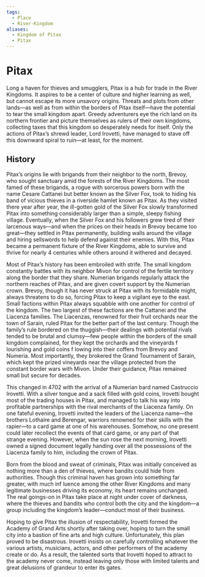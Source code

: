 ```yaml
---
tags:
  - Place
  - River-Kingdom
aliases:
  - Kingdom of Pitax
  - Pitax
---
```

# Pitax
Long a haven for thieves and smugglers, Pitax is a hub for trade in the River Kingdoms. It aspires to be a center of culture and higher learning as well, but cannot escape its more unsavory origins. Threats and plots from other lands—as well as from within the borders of Pitax itself—have the potential to tear the small kingdom apart. Greedy adventurers eye the rich land on its northern frontier and picture themselves as rulers of their own kingdoms, collecting taxes that this kingdom so desperately needs for itself. Only the actions of Pitax’s shrewd leader, Lord Irovetti, have managed to stave off this downward spiral to ruin—at least, for the moment.

## History
Pitax’s origins lie with brigands from their neighbor to the north, Brevoy, who sought sanctuary amid the forests of the River Kingdoms. The most famed of these brigands, a rogue with sorcerous powers born with the name Cesare Cattanei but better known as the Silver Fox, took to hiding his band of vicious thieves in a riverside hamlet known as Pitax. As they visited there year after year, the ill-gotten gold of the Silver Fox slowly transformed Pitax into something considerably larger than a simple, sleepy fishing village. Eventually, when the Silver Fox and his followers grew tired of their larcenous ways—and when the prices on their heads in Brevoy became too great—they settled in Pitax permanently, building walls around the village and hiring sellswords to help defend against their enemies. With this, Pitax became a permanent fixture of the River Kingdoms, able to survive and thrive for nearly 4 centuries while others around it withered and decayed.

Most of Pitax’s history has been embroiled with strife. The small kingdom constantly battles with its neighbor Mivon for control of the fertile territory along the border that they share. Numerian brigands regularly attack the northern reaches of Pitax, and are given covert support by the Numerian crown. Brevoy, though it has never struck at Pitax with its formidable might, always threatens to do so, forcing Pitax to keep a vigilant eye to the east. Small factions within Pitax always squabble with one another for control of the kingdom. The two largest of these factions are the Cattanei and the Liacenza families. The Liacenzas, renowned for their fruit orchards near the town of Sarain, ruled Pitax for the better part of the last century. Though the family’s rule bordered on the thuggish—their dealings with potential rivals tended to be brutal and clumsy—few people within the borders of the small kingdom complained, for they kept the orchards and the vineyards f lourishing and gold coins f lowing into their coffers from Brevoy and Numeria. Most importantly, they brokered the Grand Tournament of Sarain, which kept the prized vineyards near the village protected from the constant border wars with Mivon. Under their guidance, Pitax remained small but secure for decades.

This changed in 4702 with the arrival of a Numerian bard named Castruccio Irovetti. With a silver tongue and a sack filled with gold coins, Irovetti bought most of the trading houses in Pitax, and managed to talk his way into profitable partnerships with the rival merchants of the Liacenza family. On one fateful evening, Irovetti invited the leaders of the Liacenza name—the brothers Lothaire and Berengar, warriors renowned for their skills with the rapier—to a card game at one of his warehouses. Somehow, no one present could later recollect the events of that card game, or any part of that strange evening. However, when the sun rose the next morning, Irovetti owned a signed document legally handing over all the possessions of the Liacenza family to him, including the crown of Pitax.

Born from the blood and sweat of criminals, Pitax was initially conceived as nothing more than a den of thieves, where bandits could hide from authorities. Though this criminal haven has grown into something far greater, with much inf luence among the other River Kingdoms and many legitimate businesses driving its economy, its heart remains unchanged. The real goings-on in Pitax take place at night under cover of darkness, where the thieves and bandits who control both the city and the kingdom—a group including the kingdom’s leader—conduct most of their business.

Hoping to give Pitax the illusion of respectability, Irovetti formed the Academy of Grand Arts shortly after taking over, hoping to turn the small city into a bastion of fine arts and high culture. Unfortunately, this plan proved to be disastrous. Irovetti insists on carefully controlling whatever the various artists, musicians, actors, and other performers of the academy create or do. As a result, the talented sorts that Irovetti hoped to attract to the academy never come, instead leaving only those with limited talents and great delusions of grandeur to enter its gates.